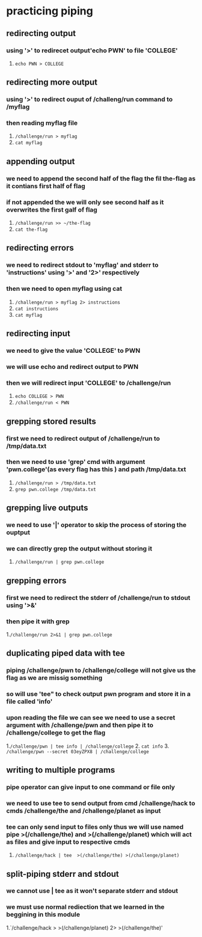 # **practicing piping**

 ## redirecting output
 ### using '>' to redirecet output'echo PWN' to file 'COLLEGE'
 1. `echo PWN > COLLEGE`

 ## redirecting more output
 ### using '>' to redirect ouput of /challeng/run command to /myflag
 ### then reading myflag file
 1. `/challenge/run > myflag`
 2. `cat myflag`

 ## appending output
 ### we need to append the second half of the flag the fil the-flag as it contians first half of flag
 ### if not appended the we will only see second half as it overwrites the first galf of flag
 1. `/challenge/run >> ~/the-flag`
 2. `cat the-flag`

 ## redirecting errors
 ### we need to redirect stdout to 'myflag' and stderr to 'instructions' using '>' and '2>' respectively
 ### then we need to open myflag using cat 
 1. `/challenge/run > myflag 2> instructions`
 2. ` cat instructions `
 2. `cat myflag`

 ## redirecting input
 ### we need to give the value 'COLLEGE' to PWN
 ### we will use echo and redirect output to PWN
 ### then we will redirect input 'COLLEGE' to /challenge/run
 1. `echo COLLEGE > PWN`
 2. `/challenge/run < PWN`

 ## grepping stored results
 ### first we need to redirect output of /challenge/run to /tmp/data.txt
 ### then we need to use 'grep' cmd with argument 'pwn.college'(as every flag has this ) and path /tmp/data.txt
 1. `/challenge/run > /tmp/data.txt`
 2. `grep pwn.college /tmp/data.txt`

 ## grepping live outputs
 ### we need to use '|' operator to skip the process of storing the ouptput
 ### we can directly grep the output without storing it 
 1. `/challenge/run | grep pwn.college`

 ## grepping errors
 ### first we need to redirect the stderr of /challenge/run to stdout using '>&'
 ### then pipe it with grep 
 1.`/challenge/run 2>&1 | grep pwn.college`

 ## duplicating piped data with tee
 ### piping /challenge/pwn to /challenge/college will not give us the flag as we are missig something
 ### so will use 'tee" to check output pwn program and store it in a file called 'info'
 ### upon reading the file we can see we need to use a secret argument with /challenge/pwn and then pipe it to /challenge/college to get the flag
 1.`/challenge/pwn | tee info | /challenge/college`
 2. `cat info`
 3. `/challenge/pwn --secret 03eyZPX8 | /challenge/college`

 ## writing to multiple programs
 ### pipe operator can give input to one command or file only
 ### we need to use tee to send output from cmd /challenge/hack to cmds /challenge/the and /challenge/planet as input
 ### tee can only send input to files only thus we will use named pipe >(/challenge/the) and >(/challenge/planet) which will act as files and give input to respective cmds
 1. `/challenge/hack | tee  >(/challenge/the) >(/challenge/planet)`

 ## split-piping stderr and stdout
 ### we cannot use | tee as it won't separate stderr and stdout
 ### we must use normal rediection that we learned in the beggining in this module
 1.`/challenge/hack > >(/challenge/planet) 2> >(/challenge/the)'